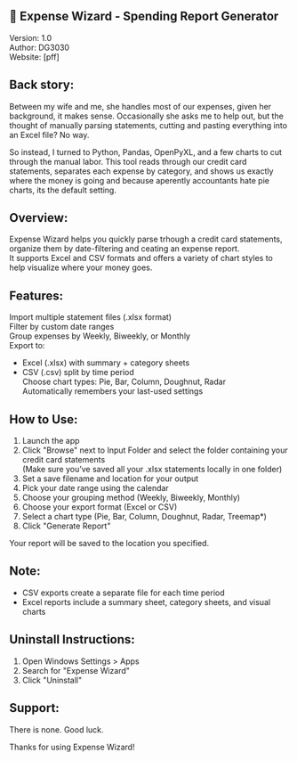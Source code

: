 🧙 Expense Wizard - Spending Report Generator
---------------------------------------------

Version: 1.0  
Author: DG3030  
Website: [pff]

Back story:
---------

Between my wife and me, she handles most of our expenses, given her background, it makes sense. Occasionally she asks me to help out, but the thought of manually parsing statements, cutting and pasting everything into an Excel file? No way.  

So instead, I turned to Python, Pandas, OpenPyXL, and a few charts to cut through the manual labor. This tool reads through our credit card statements, separates each expense by category, and shows us exactly where the money is going and because aperently accountants hate pie charts, its the default setting.


Overview:
---------
Expense Wizard helps you quickly parse trhough a credit card statements, organize them by date-filtering and ceating an expense report.  
It supports Excel and CSV formats and offers a variety of chart styles to help visualize where your money goes.

Features:
---------
 Import multiple statement files (.xlsx format)  
 Filter by custom date ranges  
 Group expenses by Weekly, Biweekly, or Monthly  
 Export to:
   - Excel (.xlsx) with summary + category sheets
   - CSV (.csv) split by time period  
 Choose chart types: Pie, Bar, Column, Doughnut, Radar  
 Automatically remembers your last-used settings  

How to Use:
-----------
1. Launch the app  
2. Click "Browse" next to Input Folder and select the folder containing your credit card statements  
   (Make sure you’ve saved all your .xlsx statements locally in one folder)  
3. Set a save filename and location for your output  
4. Pick your date range using the calendar  
5. Choose your grouping method (Weekly, Biweekly, Monthly)  
6. Choose your export format (Excel or CSV)  
7. Select a chart type (Pie, Bar, Column, Doughnut, Radar, Treemap*)  
8. Click "Generate Report"  

Your report will be saved to the location you specified.

Note:
-----
- CSV exports create a separate file for each time period  
- Excel reports include a summary sheet, category sheets, and visual charts  
  

Uninstall Instructions:
-----------------------
1. Open Windows Settings > Apps  
2. Search for "Expense Wizard"  
3. Click "Uninstall"  

Support:
--------
There is none. Good luck. 

Thanks for using Expense Wizard!
